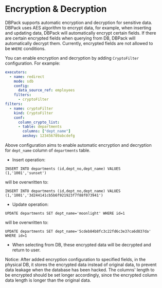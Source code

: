 # Encryption & Decryption

DBPack supports automatic encryption and decryption for sensitive data. DBPack uses AES algorithm to encrypt data, for example, when inserting and updating data, DBPack will automatically encrypt certain fields. If there are certain encrypted fields when querying from DB, DBPack will automatically decrypt them. Currently, encrypted fields are not allowed to be `WHERE` conditions.

You can enable encryption and decryption by adding `CryptoFilter` configuration. For example: 

```yaml
executors:
  - name: redirect
    mode: sdb
    config:
      data_source_ref: employees
    filters:
      - cryptoFilter
filters:
  - name: cryptoFilter
    kind: CryptoFilter
    conf:
      column_crypto_list:
      - table: departments
        columns: ["dept_name"]
        aeskey: 123456789abcdefg
```

Above configuration aims to enable automatic encryption and decryption for `dept_name` column of `departments` table.

+ Insert operation:

```
INSERT INTO departments (id,dept_no,dept_name) VALUES (1,'1001','sunset')
```

will be overwritten to: 

```
INSERT INTO departments (id,dept_no,dept_name) VALUES (1,'1001','3d244141cb5b6f921923f7f88f073941')
```

+ Update operation:

```
UPDATE departments SET dept_name='moonlight' WHERE id=1
```

will be overwritten to:

```
UPDATE departments SET dept_name='5cdeb84b8fc3c22fd6c3e37ca6d837da' WHERE id=1
```

+ When selecting from DB, these encrypted data will be decrypted and return to user. 

Notice: After added encryption configuration to specified fields, in the physical DB, it stores the encrypted data instead of original data, to prevent data leakage when the database has been hacked. The columns' length to be encrypted should be set longer accordingly, since the encrypted column data length is longer than the original data.
